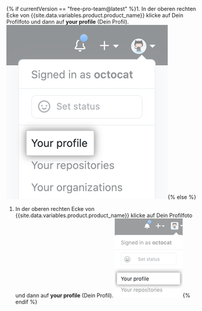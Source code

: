 {% if currentVersion == "free-pro-team@latest" %}1. In der oberen rechten Ecke von {{site.data.variables.product.product_name}} klicke auf Dein Profilfoto und dann auf **your profile** (Dein Profil).
  ![Profilfoto](/assets/images/help/profile/top_right_avatar.png){% else %}
1. In der oberen rechten Ecke von {{site.data.variables.product.product_name}} klicke auf Dein Profilfoto und dann auf **your profile** (Dein Profil). ![Profile photo](/assets/images/enterprise/settings/top_right_avatar.png){% endif %}
